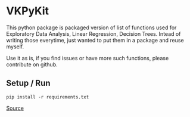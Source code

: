 # VKPyKit

This python package is packaged version of list of functions used for Exploratory Data Analysis, Linear Regression, Decision Trees. Intead of writing those everytime, just wanted to put them in a package and reuse myself. 

Use it as is, if you find issues or have more such functions, please contribute on github. 

## Setup / Run 
    pip install -r requirements.txt

[Source](https://github.com/assignarc/VKPyKit)